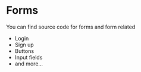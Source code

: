 # Forms

You can find source code for forms and form related
- Login 
- Sign up
- Buttons
- Input fields
- and more...
